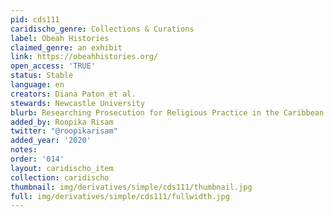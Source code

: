 ```yaml
---
pid: cds111
caridischo_genre: Collections & Curations
label: Obeah Histories
claimed_genre: an exhibit
link: https://obeahhistories.org/
open_access: 'TRUE'
status: Stable
language: en
creators: Diana Paton et al.
stewards: Newcastle University
blurb: Researching Prosecution for Religious Practice in the Caribbean
added_by: Roopika Risam
twitter: "@roopikarisam"
added_year: '2020'
notes: 
order: '014'
layout: caridischo_item
collection: caridischo
thumbnail: img/derivatives/simple/cds111/thumbnail.jpg
full: img/derivatives/simple/cds111/fullwidth.jpg
---
```

